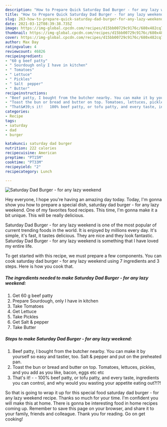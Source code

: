 ```yaml
---
description: "How to Prepare Quick Saturday Dad Burger - for any lazy weekend"
title: "How to Prepare Quick Saturday Dad Burger - for any lazy weekend"
slug: 263-how-to-prepare-quick-saturday-dad-burger-for-any-lazy-weekend
date: 2021-03-12T08:39:38.735Z
image: https://img-global.cpcdn.com/recipes/d15bb00729c9176c/680x482cq70/saturday-dad-burger-for-any-lazy-weekend-recipe-main-photo.jpg
thumbnail: https://img-global.cpcdn.com/recipes/d15bb00729c9176c/680x482cq70/saturday-dad-burger-for-any-lazy-weekend-recipe-main-photo.jpg
cover: https://img-global.cpcdn.com/recipes/d15bb00729c9176c/680x482cq70/saturday-dad-burger-for-any-lazy-weekend-recipe-main-photo.jpg
author: Max Day
ratingvalue: 4
reviewcount: 46826
recipeingredient:
- "60 g beef patty"
- " Sourdough only I have in kitchen"
- " Tomatoes"
- " Lettuce"
- " Pickles"
- " Salt  pepper"
- " Butter"
recipeinstructions:
- "Beef patty, I bought from the butcher nearby. You can make it by yourself so easy and tastier, too. Salt &amp; pepper and put on the preheated pan."
- "Toast the bun or bread and butter on top. Tomatoes, lettuces, pickles, and you add as you like, bacon, eggs etc etc"
- "That&#39;s it!   100% beef patty, or tofu patty, and every taste, ingredients you can control, and why would you wasting your appetite eating out?!?!"
categories:
- Recipe
tags:
- saturday
- dad
- burger

katakunci: saturday dad burger 
nutrition: 222 calories
recipecuisine: American
preptime: "PT15M"
cooktime: "PT33M"
recipeyield: "2"
recipecategory: Lunch

---
```



![Saturday Dad Burger - for any lazy weekend](https://img-global.cpcdn.com/recipes/d15bb00729c9176c/680x482cq70/saturday-dad-burger-for-any-lazy-weekend-recipe-main-photo.jpg)

Hey everyone, I hope you're having an amazing day today. Today, I'm gonna show you how to prepare a special dish, saturday dad burger - for any lazy weekend. One of my favorites food recipes. This time, I'm gonna make it a bit unique. This will be really delicious.



Saturday Dad Burger - for any lazy weekend is one of the most popular of current trending foods in the world. It is enjoyed by millions every day. It's simple, it's fast, it tastes delicious. They are nice and they look fantastic. Saturday Dad Burger - for any lazy weekend is something that I have loved my entire life.


To get started with this recipe, we must prepare a few components. You can cook saturday dad burger - for any lazy weekend using 7 ingredients and 3 steps. Here is how you cook that.

<!--inarticleads1-->

##### The ingredients needed to make Saturday Dad Burger - for any lazy weekend:

1. Get 60 g beef patty
1. Prepare  Sourdough, only I have in kitchen
1. Take  Tomatoes
1. Get  Lettuce
1. Take  Pickles
1. Get  Salt &amp; pepper
1. Take  Butter




<!--inarticleads2-->

##### Steps to make Saturday Dad Burger - for any lazy weekend:

1. Beef patty, I bought from the butcher nearby. You can make it by yourself so easy and tastier, too. Salt &amp; pepper and put on the preheated pan.
1. Toast the bun or bread and butter on top. Tomatoes, lettuces, pickles, and you add as you like, bacon, eggs etc etc
1. That&#39;s it!  -  - 100% beef patty, or tofu patty, and every taste, ingredients you can control, and why would you wasting your appetite eating out?!?!




So that is going to wrap it up for this special food saturday dad burger - for any lazy weekend recipe. Thanks so much for your time. I'm confident you will make this at home. There is gonna be interesting food in home recipes coming up. Remember to save this page on your browser, and share it to your family, friends and colleague. Thank you for reading. Go on get cooking!
